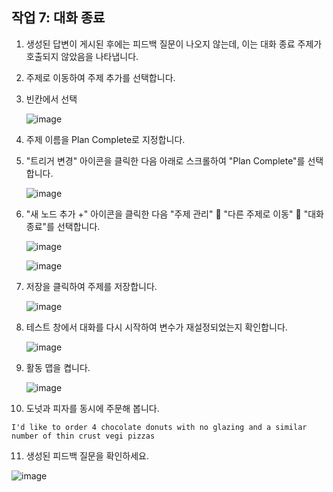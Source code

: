 ## 작업 7: 대화 종료
1. 생성된 답변이 게시된 후에는 피드백 질문이 나오지 않는데, 이는 대화 종료 주제가 호출되지 않았음을 나타냅니다.

2. 주제로 이동하여 주제 추가를 선택합니다.

3. 빈칸에서 선택

   ![image](https://github.com/user-attachments/assets/b98092bb-6742-46c5-8b26-b84df04b222c)

4. 주제 이름을 Plan Complete로 지정합니다.

5. "트리거 변경" 아이콘을 클릭한 다음 아래로 스크롤하여 "Plan Complete"를 선택합니다.

   ![image](https://github.com/user-attachments/assets/fdf4a55c-210c-495f-af98-e90c41bfb1eb)

6. "새 노드 추가 +" 아이콘을 클릭한 다음 "주제 관리"  "다른 주제로 이동"  "대화 종료"를 선택합니다.

   ![image](https://github.com/user-attachments/assets/02d0417b-c1b3-4f51-af1d-0736152c7c4e)

   ![image](https://github.com/user-attachments/assets/1f3762bc-a2f1-47e5-890d-a79dcee41d9c)

7. 저장을 클릭하여 주제를 저장합니다.

   ![image](https://github.com/user-attachments/assets/72e6070a-87b9-48f6-a427-199d7bdd275e)

8. 테스트 창에서 대화를 다시 시작하여 변수가 재설정되었는지 확인합니다.

   ![image](https://github.com/user-attachments/assets/d2b90383-ea6c-4c1a-acfa-08672e96e79f)

9. 활동 맵을 켭니다.

   ![image](https://github.com/user-attachments/assets/0bec2c80-eeef-4002-abeb-8630fb1c175f)

10. 도넛과 피자를 동시에 주문해 봅니다.

   ```
   I'd like to order 4 chocolate donuts with no glazing and a similar number of thin crust vegi pizzas
   ```

11. 생성된 피드백 질문을 확인하세요.

   ![image](https://github.com/user-attachments/assets/4bd1f556-7cbe-4b52-b3e7-11160cb2c17a)

